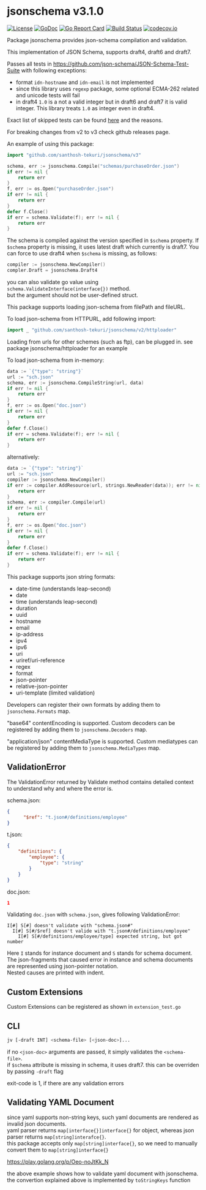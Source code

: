 # jsonschema v3.1.0

[![License](https://img.shields.io/badge/License-BSD%203--Clause-blue.svg)](https://opensource.org/licenses/BSD-3-Clause)
[![GoDoc](https://godoc.org/github.com/santhosh-tekuri/jsonschema?status.svg)](https://pkg.go.dev/github.com/santhosh-tekuri/jsonschema/v3)
[![Go Report Card](https://goreportcard.com/badge/github.com/santhosh-tekuri/jsonschema)](https://goreportcard.com/report/github.com/santhosh-tekuri/jsonschema)
[![Build Status](https://travis-ci.org/santhosh-tekuri/jsonschema.svg?branch=master)](https://travis-ci.org/santhosh-tekuri/jsonschema)
[![codecov.io](https://codecov.io/github/santhosh-tekuri/jsonschema/coverage.svg?branch=master)](https://codecov.io/github/santhosh-tekuri/jsonschema?branch=master)

Package jsonschema provides json-schema compilation and validation.

This implementation of JSON Schema, supports draft4, draft6 and draft7.

Passes all tests in https://github.com/json-schema/JSON-Schema-Test-Suite with following exceptions:
- format `idn-hostname` and `idn-email` is not implemented
- since this library uses `regexp` package, some optional ECMA-262 related and unicode tests will fail
- in draft4 `1.0` is a not a valid integer but in draft6 and draft7 it is valid integer.
  This library treats `1.0` as integer even in draft4.

Exact list of skipped tests can be found [here](https://github.com/santhosh-tekuri/jsonschema/blob/master/schema_test.go#L30) and the reasons.

For breaking changes from v2 to v3 check github releases page.

An example of using this package:

```go
import "github.com/santhosh-tekuri/jsonschema/v3"

schema, err := jsonschema.Compile("schemas/purchaseOrder.json")
if err != nil {
    return err
}
f, err := os.Open("purchaseOrder.json")
if err != nil {
    return err
}
defer f.Close()
if err = schema.Validate(f); err != nil {
    return err
}
```

The schema is compiled against the version specified in `$schema` property.
If `$schema` property is missing, it uses latest draft which currently is draft7.
You can force to use draft4 when `$schema` is missing, as follows:

```go
compiler := jsonschema.NewCompiler()
compler.Draft = jsonschema.Draft4
```

you can also validate go value using `schema.ValidateInterface(interface{})` method.  
but the argument should not be user-defined struct.


This package supports loading json-schema from filePath and fileURL.

To load json-schema from HTTPURL, add following import:

```go
import _ "github.com/santhosh-tekuri/jsonschema/v2/httploader"
```

Loading from urls for other schemes (such as ftp), can be plugged in. see package jsonschema/httploader
for an example

To load json-schema from in-memory:

```go
data := `{"type": "string"}`
url := "sch.json"
schema, err := jsonschema.CompileString(url, data)
if err != nil {
    return err
}
f, err := os.Open("doc.json")
if err != nil {
    return err
}
defer f.Close()
if err = schema.Validate(f); err != nil {
    return err
}
```

alternatively:

```go
data := `{"type": "string"}`
url := "sch.json"
compiler := jsonschema.NewCompiler()
if err := compiler.AddResource(url, strings.NewReader(data)); err != nil {
    return err
}
schema, err := compiler.Compile(url)
if err != nil {
    return err
}
f, err := os.Open("doc.json")
if err != nil {
    return err
}
defer f.Close()
if err = schema.Validate(f); err != nil {
    return err
}
```

This package supports json string formats: 
- date-time (understands leap-second)
- date
- time (understands leap-second)
- duration
- uuid
- hostname
- email
- ip-address
- ipv4
- ipv6
- uri
- uriref/uri-reference
- regex
- format
- json-pointer
- relative-json-pointer
- uri-template (limited validation)

Developers can register their own formats by adding them to `jsonschema.Formats` map.

"base64" contentEncoding is supported. Custom decoders can be registered by adding them to `jsonschema.Decoders` map.

"application/json" contentMediaType is supported. Custom mediatypes can be registered by adding them to `jsonschema.MediaTypes` map.

## ValidationError

The ValidationError returned by Validate method contains detailed context to understand why and where the error is.

schema.json:
```json
{
      "$ref": "t.json#/definitions/employee"
}
```

t.json:
```json
{
    "definitions": {
        "employee": {
            "type": "string"
        }
    }
}
```

doc.json:
```json
1
```

Validating `doc.json` with `schema.json`, gives following ValidationError:
```
I[#] S[#] doesn't validate with "schema.json#"
  I[#] S[#/$ref] doesn't valide with "t.json#/definitions/employee"
    I[#] S[#/definitions/employee/type] expected string, but got number
```

Here `I` stands for instance document and `S` stands for schema document.  
The json-fragments that caused error in instance and schema documents are represented using json-pointer notation.  
Nested causes are printed with indent.

## Custom Extensions

Custom Extensions can be registered as shown in `extension_test.go`

## CLI

```bash
jv [-draft INT] <schema-file> [<json-doc>]...
```

if no `<json-doc>` arguments are passed, it simply validates the `<schema-file>`.  
if `$schema` attribute is missing in schema, it uses draft7. this can be overriden by passing `-draft` flag

exit-code is 1, if there are any validation errors

## Validating YAML Document

since yaml supports non-string keys, such yaml documents are rendered as invalid json documents.  
yaml parser returns `map[interface{}]interface{}` for object, whereas json parser returns `map[string]interafce{}`.  
this package accepts only `map[string]interface{}`, so we need to manually convert them to `map[string]interface{}`

https://play.golang.org/p/Oeo-noJtKk_N

the above example shows how to validate yaml document with jsonschema.  
the convertion explained above is implemented by `toStringKeys` function
